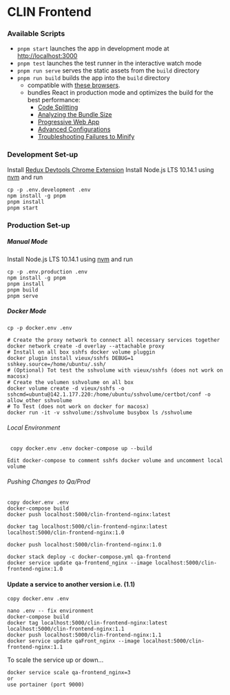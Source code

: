 # CLIN Frontend

### Available Scripts

* `pnpm start` launches the app in development mode at [http://localhost:3000](http://localhost:3000)
* `pnpm test` launches the test runner in the interactive watch mode
* `pnpm run serve` serves the static assets from the `build` directory
* `pnpm run build` builds the app into the `build` directory
  * compatible with [these browsers](https://browserl.ist/?q=last+3+version%2C+not+op_mini+all%2C+not+%3C+1%25).<br>
  * bundles React in production mode and optimizes the build for the best performance:
    * [Code Splitting](https://facebook.github.io/create-react-app/docs/code-splitting)
    * [Analyzing the Bundle Size](https://facebook.github.io/create-react-app/docs/analyzing-the-bundle-size)
    * [Progressive Web App](https://facebook.github.io/create-react-app/docs/making-a-progressive-web-app)
    * [Advanced Configurations](https://facebook.github.io/create-react-app/docs/advanced-configuration)
    * [Troubleshooting Failures to Minify](https://facebook.github.io/create-react-app/docs/troubleshooting#npm-run-build-fails-to-minify)

### Development Set-up

Install [Redux Devtools Chrome Extension](https://chrome.google.com/webstore/detail/redux-devtools/lmhkpmbekcpmknklioeibfkpmmfibljd?hl=en)
Install Node.js LTS 10.14.1 using [nvm](https://github.com/creationix/nvm/blob/master/README.md) and run
```
cp -p .env.development .env
npm install -g pnpm
pnpm install
pnpm start
```

### Production Set-up

##### Manual Mode

Install Node.js LTS 10.14.1 using [nvm](https://github.com/creationix/nvm/blob/master/README.md) and run
```
cp -p .env.production .env
npm install -g pnpm
pnpm install
pnpm build
pnpm serve
```

##### Docker Mode

`cp -p docker.env .env`

```
# Create the proxy network to connect all necessary services together
docker network create -d overlay --attachable proxy
# Install on all box sshfs docker volume pluggin
docker plugin install vieux/sshfs DEBUG=1 sshkey.source=/home/ubuntu/.ssh/
# (Optional) Tot test the sshvolume with vieux/sshfs (does not work on macosx)
# Create the volumen sshvolume on all box
docker volume create -d vieux/sshfs -o sshcmd=ubuntu@142.1.177.220:/home/ubuntu/sshvolume/certbot/conf -o allow_other sshvolume
# To Test (does not work on docker for macosx)
docker run -it -v sshvolume:/sshvolume busybox ls /sshvolume
```

###### Local Environment

`
copy docker.env .env
docker-compose up --build`

```Edit docker-compose to comment sshfs docker volume and uncomment local volume```

###### Pushing Changes to Qa/Prod

```
copy docker.env .env
docker-compose build 
docker push localhost:5000/clin-frontend-nginx:latest

docker tag localhost:5000/clin-frontend-nginx:latest localhost:5000/clin-frontend-nginx:1.0

docker push localhost:5000/clin-frontend-nginx:1.0

docker stack deploy -c docker-compose.yml qa-frontend
docker service update qa-frontend_nginx --image localhost:5000/clin-frontend-nginx:1.0

```
#### Update a service to another version i.e. (1.1)

```
copy docker.env .env

nano .env -- fix environment
docker-compose build
docker tag localhost:5000/clin-frontend-nginx:latest localhost:5000/clin-frontend-nginx:1.1
docker push localhost:5000/clin-frontend-nginx:1.1
docker service update qaFront_nginx --image localhost:5000/clin-frontend-nginx:1.1

```
To scale the service up or down...
```
docker service scale qa-frontend_nginx=3
or
use portainer (port 9000)
```